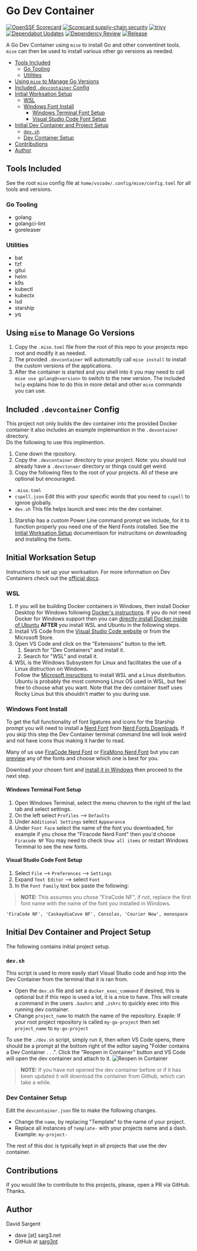 <!--cspell:ignore sarg  -->
# Go Dev Container

[![OpenSSF Scorecard](https://api.scorecard.dev/projects/github.com/sarg3nt/go-dev-container/badge)](https://scorecard.dev/viewer/?uri=github.com/sarg3nt/go-dev-container)
[![Scorecard supply-chain security](https://github.com/sarg3nt/go-dev-container/actions/workflows/scorecard.yml/badge.svg)](https://github.com/sarg3nt/go-dev-container/actions/workflows/scorecard.yml)
[![trivy](https://github.com/sarg3nt/go-dev-container/actions/workflows/trivy.yml/badge.svg)](https://github.com/sarg3nt/go-dev-container/actions/workflows/trivy.yml)
[![Dependabot Updates](https://github.com/sarg3nt/go-dev-container/actions/workflows/dependabot/dependabot-updates/badge.svg)](https://github.com/sarg3nt/go-dev-container/actions/workflows/dependabot/dependabot-updates)
[![Dependency Review](https://github.com/sarg3nt/go-dev-container/actions/workflows/dependency-review.yml/badge.svg)](https://github.com/sarg3nt/go-dev-container/actions/workflows/dependency-review.yml)
[![Release](https://github.com/sarg3nt/go-dev-container/actions/workflows/release.yml/badge.svg)](https://github.com/sarg3nt/go-dev-container/actions/workflows/release.yml)

A Go Dev Container using `mise` to install Go and other conventinet tools.  `mise` can then be used to install various other go versions as needed.

- [Tools Included](#tools-included)
  - [Go Tooling](#go-tooling)
  - [Utilities](#utilities)
- [Using `mise` to Manage Go Versions](#using-mise-to-manage-go-versions)
- [Included `.devcontainer` Config](#included-devcontainer-config)
- [Initial Worksation Setup](#initial-worksation-setup)
  - [WSL](#wsl)
  - [Windows Font Install](#windows-font-install)
    - [Windows Terminal Font Setup](#windows-terminal-font-setup)
    - [Visual Studio Code Font Setup](#visual-studio-code-font-setup)
- [Initial Dev Container and Project Setup](#initial-dev-container-and-project-setup)
  - [`dev.sh`](#devsh)
  - [Dev Container Setup](#dev-container-setup)
- [Contributions](#contributions)
- [Author](#author)


## Tools Included

See the root `mise` config file at `home/vscode/.config/mise/config.toml` for all tools and versions.

### Go Tooling
- golang
- golangci-lint
- goreleaser

### Utilities
- bat
- fzf
- gitui
- helm
- k9s
- kubectl
- kubectx
- lsd
- starship
- yq

## Using `mise` to Manage Go Versions

1. Copy the `.mise.toml` file from the root of this repo to your projects repo root and modify it as needed.
1. The provided `.devcontainer` will automatclly call `mise install` to install the custom versions of the applications.
1. After the container is started and you shell into it you may need to call `mise use golang@<version>` to switch to the new version.  The included `help` explains how to do this in more detail and other `mise` commands you can use.

## Included `.devcontainer` Config

This project not only builds the dev container into the provided Docker container it also includes an example implemantion in the `.devontainer` directory.  
Do the following to use this implmention.

1. Cone down the rpository.
1. Copy the `.devcontainer` directory to your project.  Note:  you should not already have a `.devctonaer` directory or things could get weird.
1. Copy the following files to the root of your projects.  All of these are optional but encouraged.
  - `.mise.toml`
  - `cspell.json`  Edit this with your specific words that you need to `cspell` to ignroe globally.
  - `dev.sh` This file helps launch and exec into the dev container.
1. Starship has a custom Power Line command prompt we include, for it to function properly you need one of the Nerd Fonts installed.  See the [Initial Worksation Setup](#initial-worksation-setup) documentiaon for instrucitons on downloading and installing the fonts.


## Initial Worksation Setup

Instructions to set up your worksation.
For more information on Dev Containers check out the [official docs](https://code.visualstudio.com/docs/devcontainers/containers).

### WSL

1. If you will be building Docker containers in Windows, then install Docker Desktop for Windows following [Docker's instructions](https://docs.docker.com/desktop/install/windows-install/).  If you do not need Docker for Windows support then you can [directly install Docker inside of Ubuntu](https://docs.docker.com/engine/install/ubuntu/) **AFTER** you install WSL and Ubuntu in the following steps. 
1. Install VS Code from the [Visual Studio Code website](https://code.visualstudio.com/download) or from the Microsoft Store.
1. Open VS Code and click on the "Extensions" button to the left.  
   1. Search for "Dev Containers" and install it.
   1. Search for "WSL" and install it.
1. WSL is the Windows Subsystem for Linux and facilitates the use of a Linux distruction on Windows.  
Follow the [Microsoft insructions](https://learn.microsoft.com/en-us/windows/wsl/install) to install WSL and a Linux distribution.  Ubuntu is probably the most commong Linux OS used in WSL, but feel free to choose what you want.  Note that the dev container itself uses Rocky Linux but this shouldn't matter to you during use.

### Windows Font Install

To get the full functionality of font ligatures and icons for the Starship prompt you will need to install a [Nerd Font](https://www.nerdfonts.com/) from [Nerd Fonts Downloads](https://www.nerdfonts.com/font-downloads).  If you skip this step the Dev Container terminal command line will look weird and not have icons thus making it harder to read.

Many of us use [FiraCode Nerd Font](https://github.com/ryanoasis/nerd-fonts/releases/download/v3.0.2/FiraCode.zip) or [FiraMono Nerd Font](https://github.com/ryanoasis/nerd-fonts/releases/download/v3.0.2/FiraMono.zip) but you can [preview](https://www.programmingfonts.org/#firacode) any of the fonts and choose which one is best for you.

Download your chosen font and [install it in Windows](https://support.microsoft.com/en-us/office/add-a-font-b7c5f17c-4426-4b53-967f-455339c564c1) then proceed to the next step.

#### Windows Terminal Font Setup

1. Open Windows Terminal, select the menu chevron to the right of the last tab and select settings.
1. On the left select `Profiles` --> `Defaults`
1. Under `Additional Settings` select `Appearance`
1. Under `Font Face` select the name of the font you downloaded, for example if you chose the "Firacode Nerd Font" then you'd choose `Firacode NF`  You may need to check `Show all items` or restart Windows Terminal to see the new fonts.

#### Visual Studio Code Font Setup

1. Select `File` --> `Preferences` --> `Settings`
1. Expand `Text Editor` --> select `Font`
1. In the `Font Family` text box paste the following:  

> **NOTE:** This assumes you chose "FiraCode NF", if not, replace the first font name with the name of the font you installed in Windows.

   ```
   'FiraCode NF', 'CaskaydiaCove NF', Consolas, 'Courier New', monospace
   ```

## Initial Dev Container and Project Setup

The following contains initial project setup.

### `dev.sh`

This script is used to more easily start Visual Studio code and hop into the Dev Container from the terminal that it is ran from.

- Open the `dev.sh` file and set a `docker_exec_command` if desired, this is optional but if this repo is used a lot, it is a nice to have.  This will create a command in the users `.bashrc` and `.zshrc` to quickly exec into this running dev container.
- Change `project_name` to match the name of the repository.  Exaple: If your root project repository is called `my-go-project` then set `project_name` to `my-go-project`

To use the `./dev.sh` script, simply run it, then when VS Code opens, there should be a prompt at the bottom right of the editor saying "Folder contains a Dev Container . . .".  Click the "Reopen in Container" button and VS Code will open the dev container and attach to it.
![Reopen in Container](.devcontainer/reopen_in_container.png)
> **NOTE:** If you have not opened the dev container before or if it has been updated it will download the container from Github, which can take a while.

### Dev Container Setup

Edit the `devcontainer.json` file to make the following changes.

- Change the `name`, by replacing "Template" to the name of your project.
- Replace all instances of `template-` with your projects name and a dash.  Example: `my-project-`

The rest of this doc is typically kept in all projects that use the dev container.

## Contributions

If you would like to contribute to this projects, please, open a PR via GitHub. Thanks.

## Author

David Sargent
- dave [at] sarg3.net
- GitHub at [sarg3nt](https://github.com/sarg3nt)
